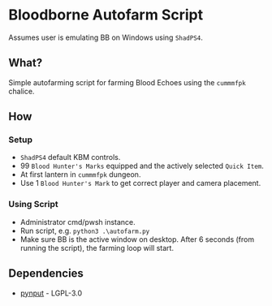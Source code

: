# Bloodborne Autofarm Script
Assumes user is emulating BB on Windows using `ShadPS4`.

## What?
Simple autofarming script for farming Blood Echoes using the `cummmfpk` chalice.

## How
### Setup
* `ShadPS4` default KBM controls.
* 99 `Blood Hunter's Marks` equipped and the actively selected `Quick Item`.
* At first lantern in `cummmfpk` dungeon.
* Use 1 `Blood Hunter's Mark` to get correct player and camera placement.

### Using Script
* Administrator cmd/pwsh instance.
* Run script, e.g. `python3 .\autofarm.py`
* Make sure BB is the active window on desktop. After 6 seconds (from running the script), the farming loop will start.

## Dependencies
- [pynput](https://github.com/moses-palmer/pynput) - LGPL-3.0
